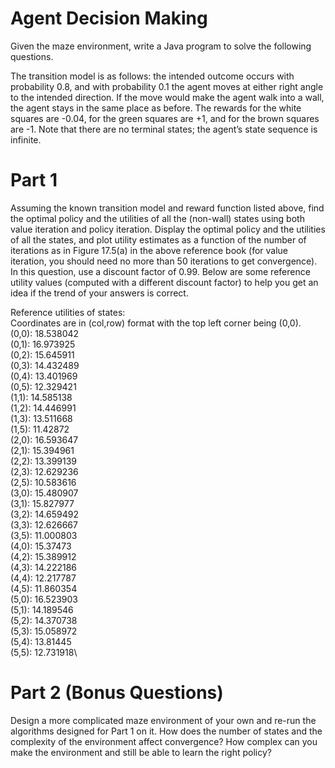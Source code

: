 # Agent Decision Making

Given the maze environment, write a Java program to solve the following questions.

The transition model is as follows: the intended outcome occurs with probability 0.8, and with probability 0.1 the agent moves at either right angle to the intended direction. If the move would make the agent walk into a wall, the agent stays in the same place as before. The rewards for the white squares are -0.04, for the green squares are +1, and for the brown squares are -1. Note that there are no terminal states; the agent’s state sequence is infinite.

# Part 1 
Assuming the known transition model and reward function listed above, find the optimal policy and the utilities of all the (non-wall) states using both value iteration and policy iteration. Display the optimal policy and the utilities of all the states, and plot utility estimates as a function of the number of iterations as in Figure 17.5(a) in the above reference book (for value iteration, you should need no more than 50 iterations to get convergence). In this question, use a discount factor of 0.99. Below are some reference utility values (computed with a different discount factor) to help you get an idea if the trend of your answers is correct.

Reference utilities of states:\
Coordinates are in (col,row) format with the top left corner being (0,0).\
(0,0): 18.538042\
(0,1): 16.973925\
(0,2): 15.645911\
(0,3): 14.432489\
(0,4): 13.401969\
(0,5): 12.329421\
(1,1): 14.585138\
(1,2): 14.446991\
(1,3): 13.511668\
(1,5): 11.42872\
(2,0): 16.593647\
(2,1): 15.394961\
(2,2): 13.399139\
(2,3): 12.629236\
(2,5): 10.583616\
(3,0): 15.480907\
(3,1): 15.827977\
(3,2): 14.659492\
(3,3): 12.626667\
(3,5): 11.000803\
(4,0): 15.37473\
(4,2): 15.389912\
(4,3): 14.222186\
(4,4): 12.217787\
(4,5): 11.860354\
(5,0): 16.523903\
(5,1): 14.189546\
(5,2): 14.370738\
(5,3): 15.058972\
(5,4): 13.81445\
(5,5): 12.731918\

# Part 2 (Bonus Questions) 
Design a more complicated maze environment of your own and re-run the algorithms designed for Part 1 on it. How does the number of states and the complexity of the environment affect convergence? How complex can you make the environment and still be able to learn the right policy?
